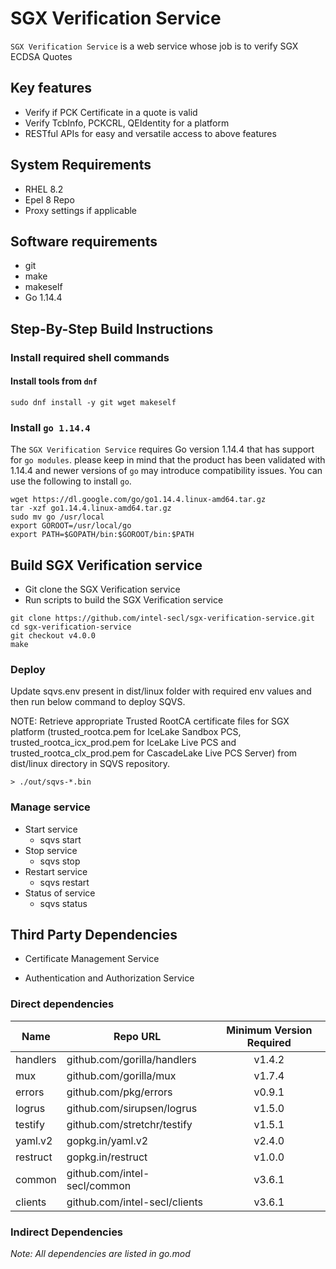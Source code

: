 # SGX Verification Service

`SGX Verification Service` is a web service whose job is to verify SGX ECDSA Quotes

## Key features

- Verify if PCK Certificate in a quote is valid
- Verify TcbInfo, PCKCRL, QEIdentity for a platform
- RESTful APIs for easy and versatile access to above features

## System Requirements

- RHEL 8.2
- Epel 8 Repo
- Proxy settings if applicable

## Software requirements

- git
- make
- makeself
- Go 1.14.4

## Step-By-Step Build Instructions

### Install required shell commands

#### Install tools from `dnf`

```shell
sudo dnf install -y git wget makeself
```

### Install `go 1.14.4`
The `SGX Verification Service` requires Go version 1.14.4 that has support for `go modules`. please keep in mind that the product has been validated with 1.14.4 and newer versions of `go` may introduce compatibility issues. You can use the following to install `go`.

```shell
wget https://dl.google.com/go/go1.14.4.linux-amd64.tar.gz
tar -xzf go1.14.4.linux-amd64.tar.gz
sudo mv go /usr/local
export GOROOT=/usr/local/go
export PATH=$GOPATH/bin:$GOROOT/bin:$PATH
```

## Build SGX Verification service

- Git clone the SGX Verification service
- Run scripts to build the SGX Verification service

```shell
git clone https://github.com/intel-secl/sgx-verification-service.git
cd sgx-verification-service
git checkout v4.0.0
make
```

### Deploy
Update sqvs.env present in dist/linux folder with required env values and then run below command to deploy SQVS.

NOTE: Retrieve appropriate Trusted RootCA certificate files for SGX platform (trusted_rootca.pem for IceLake Sandbox PCS, trusted_rootca_icx_prod.pem for IceLake Live PCS and trusted_rootca_clx_prod.pem for CascadeLake Live PCS Server) from dist/linux directory in SQVS repository.

```shell
> ./out/sqvs-*.bin
```

### Manage service

* Start service
    * sqvs start
* Stop service
    * sqvs stop
* Restart service
    * sqvs restart
* Status of service
    * sqvs status

## Third Party Dependencies

- Certificate Management Service

- Authentication and Authorization Service

### Direct dependencies

| Name        | Repo URL                     | Minimum Version Required           |
| ----------- | ---------------------------  | :--------------------------------: |
| handlers    | github.com/gorilla/handlers  | v1.4.2                             |
| mux         | github.com/gorilla/mux       | v1.7.4                             |
| errors      | github.com/pkg/errors        | v0.9.1                             |
| logrus      | github.com/sirupsen/logrus   | v1.5.0                             |
| testify     | github.com/stretchr/testify  | v1.5.1                             |
| yaml.v2     | gopkg.in/yaml.v2             | v2.4.0                             |
| restruct    | gopkg.in/restruct            | v1.0.0                             |
| common      | github.com/intel-secl/common | v3.6.1                             |
| clients     | github.com/intel-secl/clients| v3.6.1                             |

### Indirect Dependencies


*Note: All dependencies are listed in go.mod*
